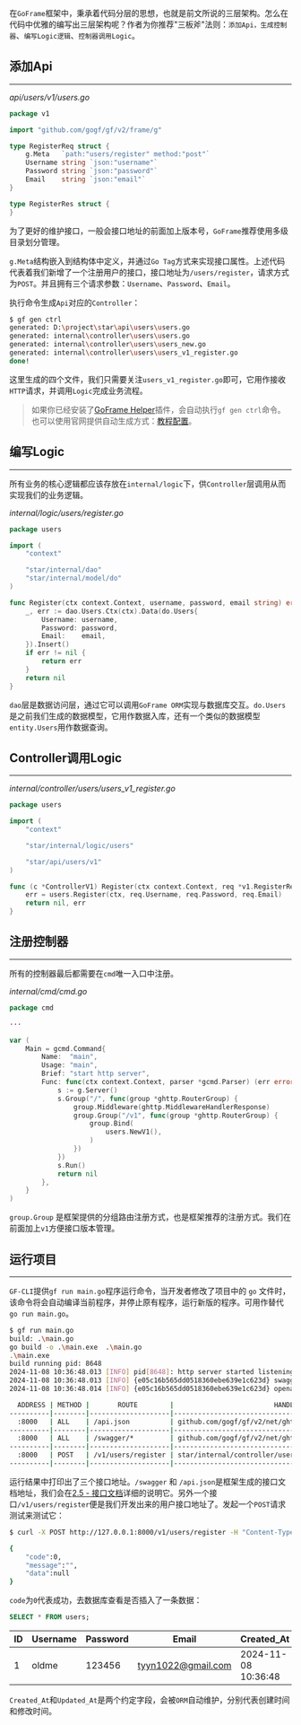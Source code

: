 在`GoFrame`框架中，秉承着代码分层的思想，也就是前文所说的三层架构。怎么在代码中优雅的编写出三层架构呢？作者为你推荐"三板斧"法则：`添加Api，生成控制器`、`编写Logic逻辑`、`控制器调用Logic`。
## 添加Api
---
*api/users/v1/users.go*
```go
package v1

import "github.com/gogf/gf/v2/frame/g"

type RegisterReq struct {
    g.Meta   `path:"users/register" method:"post"`
    Username string `json:"username"`
    Password string `json:"password"`
    Email    string `json:"email"`
}

type RegisterRes struct {
}
```

为了更好的维护接口，一般会接口地址的前面加上版本号，`GoFrame`推荐使用多级目录划分管理。

`g.Meta`结构嵌入到结构体中定义，并通过`Go Tag`方式来实现接口属性。上述代码代表着我们新增了一个注册用户的接口，接口地址为`/users/register`，请求方式为`POST`。并且拥有三个请求参数：`Username`、`Password`、`Email`。

执行命令生成`Api`对应的`Controller`：
```bash
$ gf gen ctrl
generated: D:\project\star\api\users\users.go
generated: internal\controller\users\users.go
generated: internal\controller\users\users_new.go
generated: internal\controller\users\users_v1_register.go
done!
```

这里生成的四个文件，我们只需要关注`users_v1_register.go`即可，它用作接收`HTTP`请求，并调用`Logic`完成业务流程。

> 如果你已经安装了[GoFrame Helper](https://plugins.jetbrains.com/plugin/23324-goframe-helper)插件，会自动执行`gf gen ctrl`命令。也可以使用官网提供自动生成方式：[教程配置](https://goframe.org/docs/cli/gen-ctrl#%E8%87%AA%E5%8A%A8%E6%A8%A1%E5%BC%8F%E6%8E%A8%E8%8D%90)。

## 编写Logic
---
所有业务的核心逻辑都应该存放在`internal/logic`下，供`Controller`层调用从而实现我们的业务逻辑。

*internal/logic/users/register.go*
```go
package users

import (
    "context"

    "star/internal/dao"
    "star/internal/model/do"
)

func Register(ctx context.Context, username, password, email string) error {
    _, err := dao.Users.Ctx(ctx).Data(do.Users{
        Username: username,
        Password: password,
        Email:    email,
    }).Insert()
    if err != nil {
        return err
    }
    return nil
}
```

`dao`层是数据访问层，通过它可以调用`GoFrame ORM`实现与数据库交互。`do.Users`是之前我们生成的数据模型，它用作数据入库，还有一个类似的数据模型`entity.Users`用作数据查询。
## Controller调用Logic
---
*internal/controller/users/users_v1_register.go*
```go
package users

import (
    "context"

    "star/internal/logic/users"

    "star/api/users/v1"
)

func (c *ControllerV1) Register(ctx context.Context, req *v1.RegisterReq) (res *v1.RegisterRes, err error) {
    err = users.Register(ctx, req.Username, req.Password, req.Email)
    return nil, err
}
```

## 注册控制器
---
所有的控制器最后都需要在`cmd`唯一入口中注册。

*internal/cmd/cmd.go*
```go
package cmd

···

var (
    Main = gcmd.Command{
        Name:  "main",
        Usage: "main",
        Brief: "start http server",
        Func: func(ctx context.Context, parser *gcmd.Parser) (err error) {
            s := g.Server()
            s.Group("/", func(group *ghttp.RouterGroup) {
                group.Middleware(ghttp.MiddlewareHandlerResponse)
                group.Group("/v1", func(group *ghttp.RouterGroup) {
                    group.Bind(
                        users.NewV1(),
                    )
                })
            })
            s.Run()
            return nil
        },
    }
)
```

`group.Group` 是框架提供的分组路由注册方式，也是框架推荐的注册方式。我们在前面加上`v1`方便接口版本管理。
## 运行项目
---
`GF-CLI`提供`gf run main.go`程序运行命令，当开发者修改了项目中的 `go` 文件时，该命令将会自动编译当前程序，并停止原有程序，运行新版的程序。可用作替代`go run main.go`。
```bash
$ gf run main.go
build: .\main.go
go build -o .\main.exe  .\main.go
.\main.exe 
build running pid: 8648
2024-11-08 10:36:48.013 [INFO] pid[8648]: http server started listening on [:8000]
2024-11-08 10:36:48.013 [INFO] {e05c16b565dd0518360ebe639e1c623d} swagger ui is serving at address: http://127.0.0.1:8000/swagger/
2024-11-08 10:36:48.014 [INFO] {e05c16b565dd0518360ebe639e1c623d} openapi specification is serving at address: http://127.0.0.1:8000/api.json

  ADDRESS | METHOD |       ROUTE        |                         HANDLER                         |           MIDDLEWARE
----------|--------|--------------------|---------------------------------------------------------|----------------------------------
  :8000   | ALL    | /api.json          | github.com/gogf/gf/v2/net/ghttp.(*Server).openapiSpec   |
----------|--------|--------------------|---------------------------------------------------------|----------------------------------
  :8000   | ALL    | /swagger/*         | github.com/gogf/gf/v2/net/ghttp.(*Server).swaggerUI     | HOOK_BEFORE_SERVE
----------|--------|--------------------|---------------------------------------------------------|----------------------------------
  :8000   | POST   | /v1/users/register | star/internal/controller/users.(*ControllerV1).Register | ghttp.MiddlewareHandlerResponse
----------|--------|--------------------|---------------------------------------------------------|----------------------------------
```

运行结果中打印出了三个接口地址。`/swagger` 和 `/api.json`是框架生成的接口文档地址，我们会在[2.5 - 接口文档](./2.5%20-%20接口文档.md)详细的说明它。另外一个接口`/v1/users/register`便是我们开发出来的用户接口地址了。发起一个`POST`请求测试来测试它：
```bash
$ curl -X POST http://127.0.0.1:8000/v1/users/register -H "Content-Type: application/json" -d "{\"username\":\"oldme\", \"password\":\"123456\", \"email\":\"tyyn1022@gmail.com\"}"

{
    "code":0,
    "message":"",
    "data":null
}
```

`code`为`0`代表成功，去数据库查看是否插入了一条数据：
```sql
SELECT * FROM users;
```

| ID  | Username | Password | Email              | Created_At          | Updated_At          |
| --- | -------- | -------- | ------------------ | ------------------- | ------------------- |
| 1   | oldme    | 123456   | tyyn1022@gmail.com | 2024-11-08 10:36:48 | 2024-11-08 10:36:48 |

`Created_At`和`Updated_At`是两个约定字段，会被`ORM`自动维护，分别代表创建时间和修改时间。
